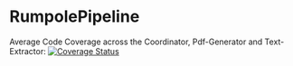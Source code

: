 # RumpolePipeline

Average Code Coverage across the Coordinator, Pdf-Generator and Text-Extractor: [![Coverage Status](https://coveralls.io/repos/github/CPS-Innovation/RumpolePipeline/badge.svg?branch=main)](https://coveralls.io/github/CPS-Innovation/RumpolePipeline?branch=main)
